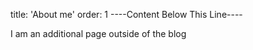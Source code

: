 title: 'About me'
order: 1
----Content Below This Line----

I am an additional page outside of the blog